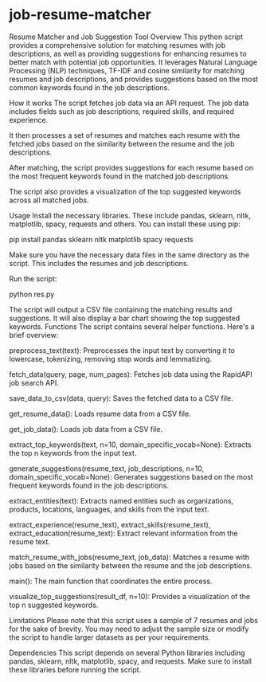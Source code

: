 # job-resume-matcher

Resume Matcher and Job Suggestion Tool
Overview
This python script provides a comprehensive solution for matching resumes with job descriptions, as well as providing suggestions for enhancing resumes to better match with potential job opportunities. It leverages Natural Language Processing (NLP) techniques, TF-IDF and cosine similarity for matching resumes and job descriptions, and provides suggestions based on the most common keywords found in the job descriptions.

How it works
The script fetches job data via an API request. The job data includes fields such as job descriptions, required skills, and required experience.

It then processes a set of resumes and matches each resume with the fetched jobs based on the similarity between the resume and the job descriptions.

After matching, the script provides suggestions for each resume based on the most frequent keywords found in the matched job descriptions.

The script also provides a visualization of the top suggested keywords across all matched jobs.

Usage
Install the necessary libraries. These include pandas, sklearn, nltk, matplotlib, spacy, requests and others. You can install these using pip:


pip install pandas sklearn nltk matplotlib spacy requests


Make sure you have the necessary data files in the same directory as the script. This includes the resumes and job descriptions.

Run the script:

python res.py


The script will output a CSV file containing the matching results and suggestions. It will also display a bar chart showing the top suggested keywords.
Functions
The script contains several helper functions. Here's a brief overview:

preprocess_text(text): Preprocesses the input text by converting it to lowercase, tokenizing, removing stop words and lemmatizing.

fetch_data(query, page, num_pages): Fetches job data using the RapidAPI job search API.

save_data_to_csv(data, query): Saves the fetched data to a CSV file.

get_resume_data(): Loads resume data from a CSV file.

get_job_data(): Loads job data from a CSV file.

extract_top_keywords(text, n=10, domain_specific_vocab=None): Extracts the top n keywords from the input text.

generate_suggestions(resume_text, job_descriptions, n=10, domain_specific_vocab=None): Generates suggestions based on the most frequent keywords found in the job descriptions.

extract_entities(text): Extracts named entities such as organizations, products, locations, languages, and skills from the input text.

extract_experience(resume_text), extract_skills(resume_text), extract_education(resume_text): Extract relevant information from the resume text.

match_resume_with_jobs(resume_text, job_data): Matches a resume with jobs based on the similarity between the resume and the job descriptions.

main(): The main function that coordinates the entire process.

visualize_top_suggestions(result_df, n=10): Provides a visualization of the top n suggested keywords.

Limitations
Please note that this script uses a sample of 7 resumes and jobs for the sake of brevity. You may need to adjust the sample size or modify the script to handle larger datasets as per your requirements.

Dependencies
This script depends on several Python libraries including pandas, sklearn, nltk, matplotlib, spacy, and requests. Make sure to install these libraries before running the script.